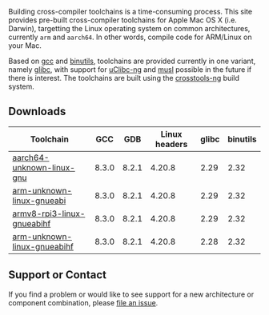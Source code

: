 Building cross-compiler toolchains is a time-consuming process. This site provides pre-built cross-compiler toolchains for Apple Mac OS X (i.e. Darwin), targetting the Linux operating system on common architectures, currently `arm` and `aarch64`. In other words, compile code for ARM/Linux on your Mac.

Based on [gcc](gcc.gnu.org) and [binutils](https://www.gnu.org/software/binutils/), toolchains are provided currently in one variant, namely [glibc](https://www.gnu.org/software/libc/), with support for [uClibc-ng](https://uclibc-ng.org/) and [musl](http://www.musl-libc.org/) possible in the future if there is interest. The toolchains are built using the [crosstools-ng](https://crosstool-ng.github.io/) build system.

## Downloads

| Toolchain | GCC | GDB | Linux headers | glibc | binutils |
|--|--|--|--|--|--|
| [aarch64-unknown-linux-gnu](https://github.com/thinkski/osx-arm-linux-toolchains/releases/download/8.3.0/aarch64-unknown-linux-gnu.tar.xz) | 8.3.0 | 8.2.1 | 4.20.8 | 2.29 | 2.32 |
| [arm-unknown-linux-gnueabi](https://github.com/thinkski/osx-arm-linux-toolchains/releases/download/8.3.0/arm-unknown-linux-gnueabi.tar.xz) | 8.3.0 | 8.2.1 | 4.20.8 | 2.29 | 2.32 |
| [armv8-rpi3-linux-gnueabihf](https://github.com/thinkski/osx-arm-linux-toolchains/releases/download/8.3.0/armv8-rpi3-linux-gnueabihf.tar.xz) | 8.3.0 | 8.2.1 | 4.20.8 | 2.29 | 2.32 |
| [arm-unknown-linux-gnueabihf](https://github.com/thinkski/osx-arm-linux-toolchains/releases/download/8.3.0/arm-unknown-linux-gnueabihf.tar.xz) | 8.3.0 | 8.2.1 | 4.20.8 | 2.28 | 2.32 |

## Support or Contact

If you find a problem or would like to see support for a new architecture or component combination, please [file an issue](https://github.com/thinkski/osx-arm-linux-toolchains/issues).
